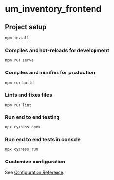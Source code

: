 # um_inventory_frontend

## Project setup
```
npm install
```

### Compiles and hot-reloads for development
```
npm run serve
```

### Compiles and minifies for production
```
npm run build
```

### Lints and fixes files
```
npm run lint
```

### Run end to end testing
```
npx cypress open
```

### Run end to end tests in console
```
npx cypress run
```

### Customize configuration
See [Configuration Reference](https://cli.vuejs.org/config/).
